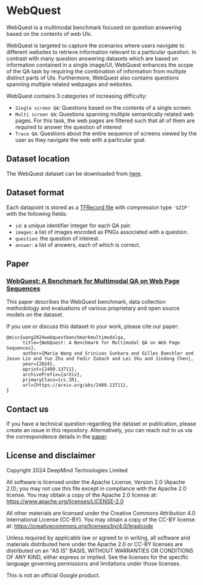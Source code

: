 # WebQuest

WebQuest is a multimodal benchmark focused on question answering based on the
contents of web UIs.


WebQuest is targeted to capture the scenarios where users navigate to different
websites to retrieve information relevant to a particular question. In contrast
with many question answering datasets which are based on information contained
in a single image/UI, WebQuest enhances the scope of the QA task by requiring
the combination of information from multiple distinct parts of UIs. Furthermore,
 WebQuest also contains questions spanning multiple related webpages and
websites.

WebQuest contains 3 categories of increasing difficulty:

* `Single screen QA`: Questions based on the contents of a single screen.
* `Multi screen QA`: Questions spanning multiple semantically related web pages.
For this task, the web pages are filtered such that all of them are required to
answer the question of interest
* `Trace QA`:  Questions about the entire sequence of screens viewed by the user
as they navigate the web with a particular goal.


## Dataset location

The WebQuest dataset can be downloaded from [here](https://console.cloud.google.com/storage/browser/webquest/).

## Dataset format

Each datapoint is stored as a
[TFRecord file](https://www.tensorflow.org/tutorials/load_data/tfrecord#reading_a_tfrecord_file_2)
with compression type `'GZIP'` with the following fields:

* `id`: a unique identifier integer for each QA pair.
* `images`: a list of images encoded as PNGs associated with a question.
* `question`: the question of interest.
* `answer`: a list of answers, each of which is correct.


## Paper

### [WebQuest: A Benchmark for Multimodal QA on Web Page Sequences](https://arxiv.org/abs/2409.13711)

This paper describes the WebQuest benchmark, data collection methodology and
evaluations of various proprietary and open source models on the dataset.

If you use or discuss this dataset in your work, please cite our paper:

```shell
@misc{wang2024webquestbenchmarkmultimodalqa,
      title={WebQuest: A Benchmark for Multimodal QA on Web Page Sequences},
      author={Maria Wang and Srinivas Sunkara and Gilles Baechler and Jason Lin and Yun Zhu and Fedir Zubach and Lei Shu and Jindong Chen},
      year={2024},
      eprint={2409.13711},
      archivePrefix={arXiv},
      primaryClass={cs.IR},
      url={https://arxiv.org/abs/2409.13711},
}
```

## Contact us

If you have a technical question regarding the dataset or publication, please
create an issue in this repository. Alternatively, you can reach out to us via
the correspondence details in the [paper](https://arxiv.org/abs/2409.13711).

## License and disclaimer

Copyright 2024 DeepMind Technologies Limited

All software is licensed under the Apache License, Version 2.0 (Apache 2.0);
you may not use this file except in compliance with the Apache 2.0 license.
You may obtain a copy of the Apache 2.0 license at:
https://www.apache.org/licenses/LICENSE-2.0

All other materials are licensed under the Creative Commons Attribution 4.0
International License (CC-BY). You may obtain a copy of the CC-BY license at:
https://creativecommons.org/licenses/by/4.0/legalcode

Unless required by applicable law or agreed to in writing, all software and
materials distributed here under the Apache 2.0 or CC-BY licenses are
distributed on an "AS IS" BASIS, WITHOUT WARRANTIES OR CONDITIONS OF ANY KIND,
either express or implied. See the licenses for the specific language governing
permissions and limitations under those licenses.

This is not an official Google product.

